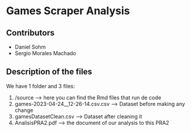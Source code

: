 # Games Scraper Analysis

## Contributors

 - Daniel Sohm
 - Sergio Morales Machado

## Description of the files

We have 1 folder and 3 files:
1. /source --> here you can find the Rmd files that run de code
2. games-2023-04-24__12-26-14.csv.csv --> Dataset before making any change
3. gamesDatasetClean.csv --> Dataset after cleaning it
4. AnalisisPRA2.pdf --> the document of our analysis to this PRA2
